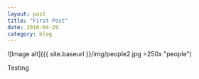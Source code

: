 ```yaml
---
layout: post
title: "First Post"
date: 2016-04-29
category: blog
---
```


![Image alt]({{ site.baseurl }}/img/people2.jpg =250x "people")

Testing
